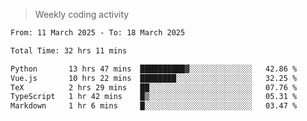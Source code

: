 > Weekly coding activity
<!--START_SECTION:waka-->

```txt
From: 11 March 2025 - To: 18 March 2025

Total Time: 32 hrs 11 mins

Python       13 hrs 47 mins  ██████████▓░░░░░░░░░░░░░░   42.86 %
Vue.js       10 hrs 22 mins  ████████░░░░░░░░░░░░░░░░░   32.25 %
TeX          2 hrs 29 mins   ██░░░░░░░░░░░░░░░░░░░░░░░   07.76 %
TypeScript   1 hr 42 mins    █▒░░░░░░░░░░░░░░░░░░░░░░░   05.31 %
Markdown     1 hr 6 mins     █░░░░░░░░░░░░░░░░░░░░░░░░   03.47 %
```

<!--END_SECTION:waka-->
